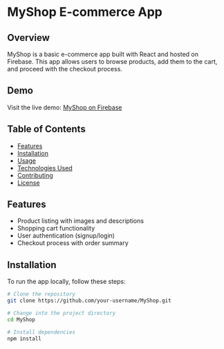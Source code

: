 # MyShop E-commerce App

## Overview

MyShop is a basic e-commerce app built with React and hosted on Firebase. This app allows users to browse products, add them to the cart, and proceed with the checkout process.

## Demo

Visit the live demo: [MyShop on Firebase](https://local-bliss-403908.web.app)

## Table of Contents

- [Features](#features)
- [Installation](#installation)
- [Usage](#usage)
- [Technologies Used](#technologies-used)
- [Contributing](#contributing)
- [License](#license)

## Features

- Product listing with images and descriptions
- Shopping cart functionality
- User authentication (signup/login)
- Checkout process with order summary

## Installation

To run the app locally, follow these steps:

```bash
# Clone the repository
git clone https://github.com/your-username/MyShop.git

# Change into the project directory
cd MyShop

# Install dependencies
npm install
